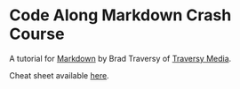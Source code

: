# Code Along Markdown Crash Course

A tutorial for [Markdown](https://www.youtube.com/watch?v=HUBNt18RFbo) by Brad Traversy of [Traversy Media](https://www.youtube.com/channel/UC29ju8bIPH5as8OGnQzwJyA).

Cheat sheet available [here](./cheat-sheet.md).
